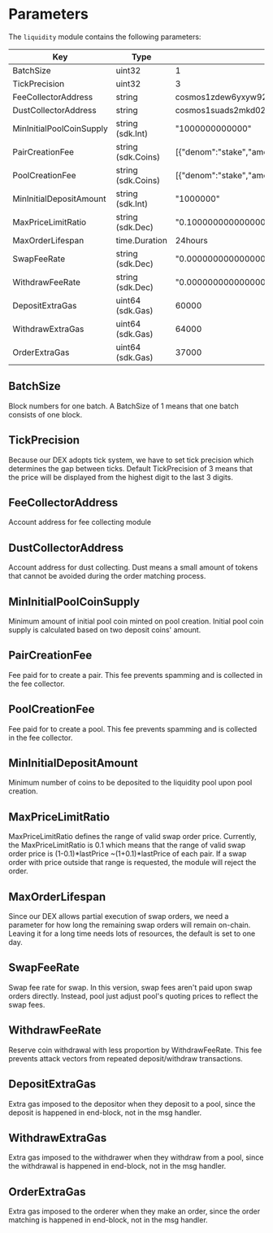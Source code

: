 <!-- order: 8 -->

# Parameters

The `liquidity` module contains the following parameters:

| Key                      | Type               | Example                                                           |
|--------------------------|--------------------|-------------------------------------------------------------------|
| BatchSize                | uint32             | 1                                                                 |
| TickPrecision            | uint32             | 3                                                                 |
| FeeCollectorAddress      | string             | cosmos1zdew6yxyw92z373yqp756e0x4rvd2het37j0a2wjp7fj48eevxvqau9aj0 |
| DustCollectorAddress     | string             | cosmos1suads2mkd027cmfphmk9fpuwcct4d8ys02frk8e64hluswfwfj0se4s8xs |
| MinInitialPoolCoinSupply | string (sdk.Int)   | "1000000000000"                                                   |
| PairCreationFee          | string (sdk.Coins) | [{"denom":"stake","amount":"1000000"}]                            |
| PoolCreationFee          | string (sdk.Coins) | [{"denom":"stake","amount":"1000000"}]                            |
| MinInitialDepositAmount  | string (sdk.Int)   | "1000000"                                                         |
| MaxPriceLimitRatio       | string (sdk.Dec)   | "0.100000000000000000"                                            |
| MaxOrderLifespan         | time.Duration      | 24hours                                                           |
| SwapFeeRate              | string (sdk.Dec)   | "0.000000000000000000"                                            |
| WithdrawFeeRate          | string (sdk.Dec)   | "0.000000000000000000"                                            |
| DepositExtraGas          | uint64 (sdk.Gas)   | 60000                                                             |
| WithdrawExtraGas         | uint64 (sdk.Gas)   | 64000                                                             |
| OrderExtraGas            | uint64 (sdk.Gas)   | 37000                                                             |

## BatchSize

Block numbers for one batch.
A BatchSize of 1 means that one batch consists of one block.

## TickPrecision

Because our DEX adopts tick system, we have to set tick precision which
determines the gap between ticks.
Default TickPrecision of 3 means that the price will be displayed from
the highest digit to the last 3 digits.

## FeeCollectorAddress

Account address for fee collecting module

## DustCollectorAddress

Account address for dust collecting.
Dust means a small amount of tokens that cannot be avoided during the
order matching process.

## MinInitialPoolCoinSupply

Minimum amount of initial pool coin minted on pool creation.
Initial pool coin supply is calculated based on two deposit coins' amount.

## PairCreationFee

Fee paid for to create a pair.
This fee prevents spamming and is collected in the fee collector.

## PoolCreationFee

Fee paid for to create a pool.
This fee prevents spamming and is collected in the fee collector.

## MinInitialDepositAmount

Minimum number of coins to be deposited to the liquidity pool upon pool creation.

## MaxPriceLimitRatio

MaxPriceLimitRatio defines the range of valid swap order price.
Currently, the MaxPriceLimitRatio is 0.1 which means that the range of
valid swap order price is (1-0.1)*lastPrice ~(1+0.1)*lastPrice of each pair.
If a swap order with price outside that range is requested,
the module will reject the order.

## MaxOrderLifespan

Since our DEX allows partial execution of swap orders,
we need a parameter for how long the remaining swap orders will remain on-chain.
Leaving it for a long time needs lots of resources, the default is set to one day.

## SwapFeeRate 

Swap fee rate for swap.
In this version, swap fees aren't paid upon swap orders directly.
Instead, pool just adjust pool's quoting prices to reflect the swap fees.

## WithdrawFeeRate  

Reserve coin withdrawal with less proportion by WithdrawFeeRate.
This fee prevents attack vectors from repeated deposit/withdraw transactions.

## DepositExtraGas

Extra gas imposed to the depositor when they deposit to a pool, since the deposit
is happened in end-block, not in the msg handler.

## WithdrawExtraGas

Extra gas imposed to the withdrawer when they withdraw from a pool, since the withdrawal
is happened in end-block, not in the msg handler.

## OrderExtraGas

Extra gas imposed to the orderer when they make an order, since the order matching
is happened in end-block, not in the msg handler.